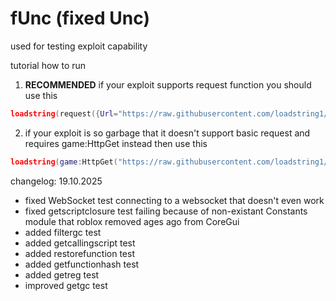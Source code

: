 # fUnc (fixed  Unc)
used for testing exploit capability

tutorial how to run
1. **RECOMMENDED** if your exploit supports request function you should use this
```lua
loadstring(request({Url="https://raw.githubusercontent.com/loadstring1/fUnc/refs/heads/main/fUnc.lua",Method="GET"}).Body)()
```

2. if your exploit is so garbage that it doesn't support basic request and requires game:HttpGet instead then use this
```lua
loadstring(game:HttpGet("https://raw.githubusercontent.com/loadstring1/fUnc/refs/heads/main/fUnc.lua"))()
```

changelog: 
19.10.2025
- fixed WebSocket test connecting to a websocket that doesn't even work
- fixed getscriptclosure test failing because of non-existant Constants module that roblox removed ages ago from CoreGui
- added filtergc test
- added getcallingscript test
- added restorefunction test
- added getfunctionhash test
- added getreg test
- improved getgc test

